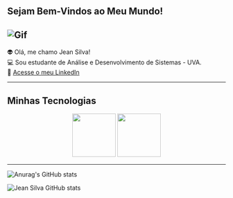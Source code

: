 ## Sejam Bem-Vindos ao Meu Mundo! 

![Gif](https://mir-s3-cdn-cf.behance.net/project_modules/fs/bbefa799786133.5efa9bf3d1b49.gif)
-----------------

👽 Olá, me chamo Jean Silva!<br>💻 Sou estudante de Análise e Desenvolvimento de Sistemas - UVA.<br>📨 [Acesse o meu LinkedIn](https://www.linkedin.com/in/zjeansilva/)

---------
## Minhas Tecnologias

<p align="center">
<img src="https://cdn.jsdelivr.net/gh/devicons/devicon@latest/icons/python/python-original.svg" width="100px">
<img src="https://cdn.jsdelivr.net/gh/devicons/devicon@latest/icons/github/github-original.svg" width="100px">
</p>

---------
![Anurag's GitHub stats](https://github-readme-stats.vercel.app/api?username=zjeansilva&show_icons=true&theme=radical)

![Jean Silva GitHub stats](https://github-readme-stats.vercel.app/api/top-langs/?username=zjeansilva&layout=compact&langs_count=7&theme=dracula)

<!--
**zjeansilva/zjeansilva** is a ✨ _special_ ✨ repository because its `README.md` (this file) appears on your GitHub profile.

Here are some ideas to get you started:

- 🔭 I’m currently working on ...
- 🌱 I’m currently learning ...
- 👯 I’m looking to collaborate on ...
- 🤔 I’m looking for help with ...
- 💬 Ask me about ...
- 📫 How to reach me: ...
- 😄 Pronouns: ...
- ⚡ Fun fact: ...
-->


[def]: https://github-readme-stats.vercel.app/api?username=anuraghazra&show_icons=true&theme=radical